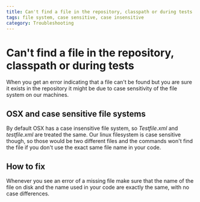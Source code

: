 ```yaml
---
title: Can't find a file in the repository, classpath or during tests
tags: file system, case sensitive, case insensitive
category: Troubleshooting
---
```


# Can't find a file in the repository, classpath or during tests

When you get an error indicating that a file can't be found but you are sure
it exists in the repository it might be due to case sensitivity of
the file system on our machines.

## OSX and case sensitive file systems
By default OSX has a case insensitive file system, so *Testfile.xml* and *testfile.xml*
are treated the same. Our linux filesystem is case sensitive though, so those
would be two different files and the commands won't find the file if you don't
use the exact same file name in your code.


## How to fix
Whenever you see an error of a missing file make sure that the name of the file
on disk and the name used in your code are exactly the same, with no case
differences.
